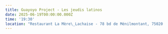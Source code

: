 ```yaml
---
title: Guayoyo Project - Les jeudis latinos
date: 2025-06-19T00:00:00.000Z
time: '19:30'
location: "Restaurant La Mère\_Lachaise - 78 bd de Ménilmontant, 75020 Paris"
---
```


